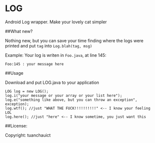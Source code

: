 LOG
===

Android Log wrapper. Make your lovely cat simpler

##What new?

Nothing new, but you can save your time finding where the logs were printed and put `tag` into `Log.blah(tag, msg)`

Example:
Your log is writen in `Foo.java`, at line 145:

    Foo:145 : your message here



##Usage

Download and put LOG.java to your application

    LOG log = new LOG();
    log.i("your message or your array or your list here");
    log.e("something like above, but you can throw an exception", exception);
    log.wtf(); //just "WHAT THE FUCK!!!!!!!!!!" <-- I know your feeling LOL
    log.here(); //just "here" <-- I know sometime, you just want this 
  
##License:

Copyright: tuanchauict

  
